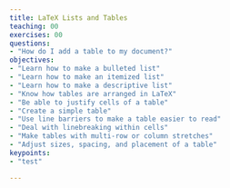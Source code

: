 ```yaml
---
title: LaTeX Lists and Tables
teaching: 00
exercises: 00
questions:
- "How do I add a table to my document?"
objectives:
- "Learn how to make a bulleted list"
- "Learn how to make an itemized list"
- "Learn how to make a descriptive list"
- "Know how tables are arranged in LaTeX"
- "Be able to justify cells of a table"
- "Create a simple table"
- "Use line barriers to make a table easier to read"
- "Deal with linebreaking within cells"
- "Make tables with multi-row or column stretches"
- "Adjust sizes, spacing, and placement of a table"
keypoints:
- "test"

---
```

